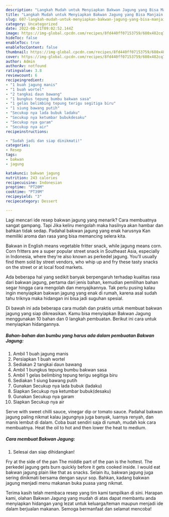 ```yaml
---
description: "Langkah Mudah untuk Menyiapkan Bakwan Jagung yang Bisa Manjain Lidah, Buat Buka Puasa Lezat"
title: "Langkah Mudah untuk Menyiapkan Bakwan Jagung yang Bisa Manjain Lidah, Buat Buka Puasa Lezat"
slug: 607-langkah-mudah-untuk-menyiapkan-bakwan-jagung-yang-bisa-manjain-lidah-buat-buka-puasa-lezat
category: Uncategorized
date: 2022-08-21T09:02:52.144Z
image: https://img-global.cpcdn.com/recipes/8fd440ff07153759/680x482cq70/bakwan-jagung-foto-resep-utama.jpg
hideToc: false
enableToc: true
enableTocContent: false
thumbnail: https://img-global.cpcdn.com/recipes/8fd440ff07153759/680x482cq70/bakwan-jagung-foto-resep-utama.jpg
cover: https://img-global.cpcdn.com/recipes/8fd440ff07153759/680x482cq70/bakwan-jagung-foto-resep-utama.jpg
author: Admin
authorAv: notfound
ratingvalue: 3.8
reviewcount: 6
recipeingredient:
- "1 buah jagung manis"
- "1 buah wortel"
- "2 tangkai daun bawang"
- "1 bungkus tepung bumbu bakwan sasa"
- "1 gelas belimbing tepung terigu segitiga biru"
- "1 siung bawang putih"
- "Secukup nya lada bubuk ladaku"
- "Secukup nya ketumbar bubukdesaku"
- "Secukup nya garam"
- "Secukup nya air"
recipeinstructions:

- "Sudah jadi dan siap dinikmati!"
categories:
- Resep
tags:
- bakwan
- jagung

katakunci: bakwan jagung 
nutrition: 243 calories
recipecuisine: Indonesian
preptime: "PT20M"
cooktime: "PT39M"
recipeyield: "3"
recipecategory: Dessert

---
```



Lagi mencari ide resep bakwan jagung yang menarik? Cara membuatnya sangat gampang. Tapi Jika keliru mengolah maka hasilnya akan hambar dan bahkan tidak sedap. Padahal bakwan jagung yang enak harusnya Kan memiliki aroma dan rasa yang bisa memancing selera kita.


Bakwan in English means vegetable fritter snack, while jagung means corn. Corn fritters are a super popular street snack in Southeast Asia, especially in Indonesia, where they&#39;re also known as perkedel jagung. You&#39;ll usually find them sold by street vendors, who whip up and fry these tasty snacks on the street or at local food markets.

Ada beberapa hal yang sedikit banyak berpengaruh terhadap kualitas rasa dari bakwan jagung, pertama dari jenis bahan, kemudian pemilihan bahan segar hingga cara mengolah dan menyajikannya. Tak perlu pusing kalau ingin menyiapkan bakwan jagung yang enak di rumah, karena asal sudah tahu triknya maka hidangan ini bisa jadi suguhan spesial.


Di bawah ini ada beberapa cara mudah dan praktis untuk membuat bakwan jagung yang siap dikreasikan. Kamu bisa menyiapkan Bakwan Jagung menggunakan 10 bahan dan 0 langkah pembuatan. Berikut ini cara untuk menyiapkan hidangannya.

<!--inarticleads1-->

##### Bahan-bahan dan bumbu yang harus ada dalam pembuatan Bakwan Jagung:

1. Ambil 1 buah jagung manis
1. Persiapkan 1 buah wortel
1. Sediakan 2 tangkai daun bawang
1. Ambil 1 bungkus tepung bumbu bakwan sasa
1. Ambil 1 gelas belimbing tepung terigu segitiga biru
1. Sediakan 1 siung bawang putih
1. Gunakan Secukup nya lada bubuk (ladaku)
1. Siapkan Secukup nya ketumbar bubuk(desaku)
1. Gunakan Secukup nya garam
1. Siapkan Secukup nya air


Serve with sweet chilli sauce, vinegar dip or tomato sauce. Padahal bakwan jagung paling nikmat kalau jagungnya juga banyak, luarnya renyah, dan manis lembut di dalam. Coba buat sendiri saja di rumah, mudah kok cara membuatnya. Heat the oil to hot and then lower the heat to medium. 

<!--inarticleads2-->

##### Cara membuat Bakwan Jagung:


1. Selesai dan siap dihidangkan!

Fry at the side of the pan The middle part of the pan is the hottest. The perkedel jagung gets burn quickly before it gets cooked inside. I would eat bakwan jagung plain like that as snacks. Selain itu, bakwan jagung juga sering dinikmati bersama dengan sayur sop. Bahkan, kadang bakwan jagung menjadi menu makanan buka puasa yang nikmat. 

Terima kasih telah membaca resep yang tim kami tampilkan di sini. Harapan kami, olahan Bakwan Jagung yang mudah di atas dapat membantu anda menyiapkan hidangan yang lezat untuk keluarga/teman maupun menjadi ide dalam berjualan makanan. Semoga bermanfaat dan selamat mencoba!
